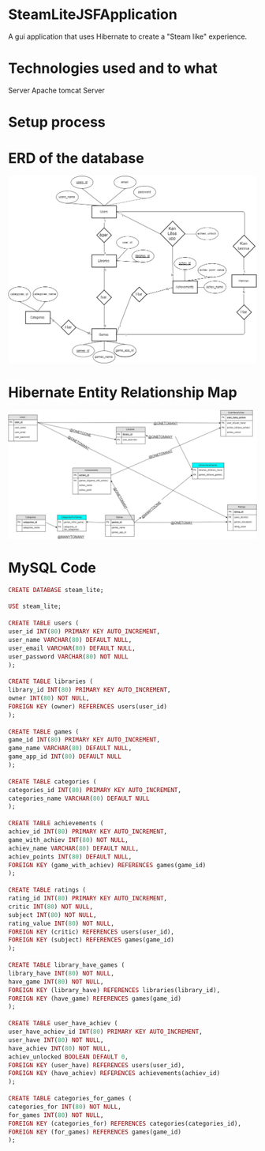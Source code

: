 # SteamLiteJSFApplication
A gui application that uses Hibernate to create a "Steam like" experience.
# Technologies used and to what
<bold>Server</bold>
Apache tomcat Server

# Setup process


# ERD of the database
![Steamlite ERD](https://github.com/Wedsa95/HibernateSteamLite/blob/master/SteamLite/img/SteamSkinERD.jpg)

# Hibernate Entity Relationship Map
![Steamlite ERM](https://github.com/Wedsa95/HibernateSteamLite/blob/master/SteamLite/img/SteamSkinHR.jpg)

# MySQL Code
```ruby
CREATE DATABASE steam_lite;

USE steam_lite;

CREATE TABLE users (
user_id INT(80) PRIMARY KEY AUTO_INCREMENT,
user_name VARCHAR(80) DEFAULT NULL, 
user_email VARCHAR(80) DEFAULT NULL,
user_password VARCHAR(80) NOT NULL
);

CREATE TABLE libraries (
library_id INT(80) PRIMARY KEY AUTO_INCREMENT,
owner INT(80) NOT NULL,
FOREIGN KEY (owner) REFERENCES users(user_id)
);

CREATE TABLE games (
game_id INT(80) PRIMARY KEY AUTO_INCREMENT,
game_name VARCHAR(80) DEFAULT NULL,
game_app_id INT(80) DEFAULT NULL
);

CREATE TABLE categories (
categories_id INT(80) PRIMARY KEY AUTO_INCREMENT,
categories_name VARCHAR(80) DEFAULT NULL
);

CREATE TABLE achievements (
achiev_id INT(80) PRIMARY KEY AUTO_INCREMENT,
game_with_achiev INT(80) NOT NULL,
achiev_name VARCHAR(80) DEFAULT NULL, 
achiev_points INT(80) DEFAULT NULL,
FOREIGN KEY (game_with_achiev) REFERENCES games(game_id)
);

CREATE TABLE ratings (
rating_id INT(80) PRIMARY KEY AUTO_INCREMENT,
critic INT(80) NOT NULL,
subject INT(80) NOT NULL,
rating_value INT(80) NOT NULL,
FOREIGN KEY (critic) REFERENCES users(user_id),
FOREIGN KEY (subject) REFERENCES games(game_id)
);

CREATE TABLE library_have_games (
library_have INT(80) NOT NULL,
have_game INT(80) NOT NULL,
FOREIGN KEY (library_have) REFERENCES libraries(library_id),
FOREIGN KEY (have_game) REFERENCES games(game_id)
);

CREATE TABLE user_have_achiev (
user_have_achiev_id INT(80) PRIMARY KEY AUTO_INCREMENT,
user_have INT(80) NOT NULL,
have_achiev INT(80) NOT NULL,
achiev_unlocked BOOLEAN DEFAULT 0,
FOREIGN KEY (user_have) REFERENCES users(user_id),
FOREIGN KEY (have_achiev) REFERENCES achievements(achiev_id)
);

CREATE TABLE categories_for_games (
categories_for INT(80) NOT NULL,
for_games INT(80) NOT NULL,
FOREIGN KEY (categories_for) REFERENCES categories(categories_id),
FOREIGN KEY (for_games) REFERENCES games(game_id)
);
```
